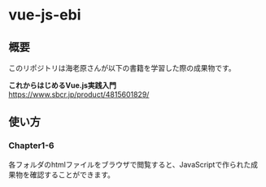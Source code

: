# vue-js-ebi
## 概要
このリポジトリは海老原さんが以下の書籍を学習した際の成果物です。  

**これからはじめるVue.js実践入門**  
https://www.sbcr.jp/product/4815601829/

## 使い方
### Chapter1-6
各フォルダのhtmlファイルをブラウザで閲覧すると、JavaScriptで作られた成果物を確認することができます。
